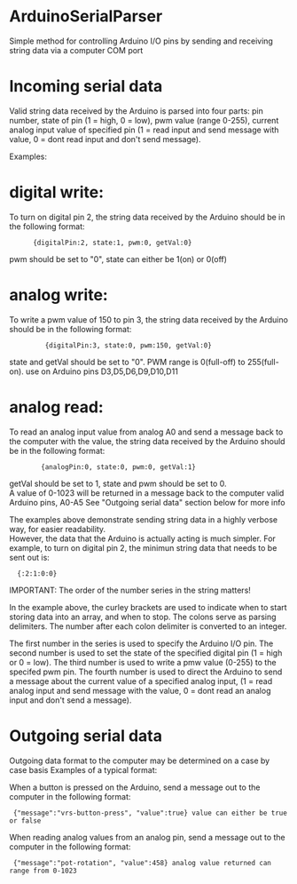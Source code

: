 # ArduinoSerialParser
Simple method for controlling Arduino I/O pins by sending and receiving string data via a computer COM port


 
# Incoming serial data

  Valid string data received by the Arduino is parsed into four parts:
  pin number, state of pin (1 = high, 0 = low), pwm value (range 0-255), current analog input value 
  of specified pin (1 = read input and send message with value, 0 = dont read input and don't send message). 
  
  Examples:
  
  # digital write:
  
  To turn on digital pin 2, the string data received by the Arduino should be in the following format:
      
          {digitalPin:2, state:1, pwm:0, getVal:0}
      
  pwm should be set to "0", state can either be 1(on) or 0(off)
 
 
  
  # analog write:
  
   To write a pwm value of 150 to pin 3, the string data received by the Arduino 
   should be in the following format:
      
             {digitalPin:3, state:0, pwm:150, getVal:0}
     
   state and getVal should be set to "0".  PWM range is 0(full-off) to 255(full-on).
   use on Arduino pins D3,D5,D6,D9,D10,D11
 
  # analog read:
  
  To read an analog input value from analog A0 and send a message back to the computer with the
  value, the string data received by the Arduino should be in the following format:
            
            {analogPin:0, state:0, pwm:0, getVal:1}
       
  getVal should be set to 1, state and pwm should be set to 0.  
  A value of 0-1023 will be returned in a message back to the computer 
  valid Arduino pins, A0-A5  See "Outgoing serial data" section below for more info 
  
  The examples above demonstrate sending string data in a highly verbose way, for easier readability.  
  However, the data that the Arduino is actually acting is much simpler. 
  For example, to turn on digital pin 2, the minimun string data that needs to be sent out is:
      
      {:2:1:0:0}
  
  IMPORTANT: The order of the number series in the string matters!
  
  In the example above, the curley brackets are used to indicate when to start storing data into an 
  array, and when to stop.  The colons serve as parsing delimiters. The number after each colon delimiter 
  is converted to an integer.
  
  The first number in the series is used to specify the Arduino I/O pin.  The second number is used to set the 
  state of the specified digital pin (1 = high or 0 = low).  The third number is used to write a pmw value (0-255) 
  to the specifed pwm pin. The fourth number is used to direct the Arduino to send a message about the current 
  value of a specified analog input, (1 = read analog input and send message with the value, 
  0 = dont read an analog input and don't send a message).
  
  
# Outgoing serial data

  Outgoing data format to the computer may be determined on a case by case basis
  Examples of a typical format:
    
  When a button is pressed on the Arduino, send a message out to the computer in the following format:
        
     {"message":"vrs-button-press", "value":true} value can either be true or false
     
  When reading analog values from an analog pin, send a message out to the computer in the following format:
        
     {"message":"pot-rotation", "value":458} analog value returned can range from 0-1023
